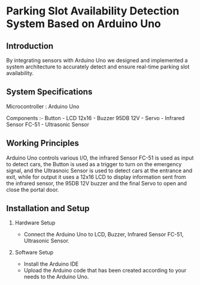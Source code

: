 # Parking Slot Availability Detection System Based on Arduino Uno

## Introduction

By integrating sensors with Arduino Uno we designed and implemented a system architecture to accurately detect and ensure real-time parking slot availability.

## System Specifications

Microcontroller : Arduino Uno

Components      :- Button
                 - LCD 12x16
                 - Buzzer 95DB 12V
                 - Servo
                 - Infrared Sensor FC-51
                 - Ultrasonic Sensor

## Working Principles
Arduino Uno controls various I/O, the infrared Sensor FC-51 is used as input to detect cars, the Button is used as a trigger to turn on the emergency signal, and the Ultrasnoic Sensor is used to detect cars at the entrance and exit, while for output it uses a 12x16 LCD to display information sent from the infrared sensor, the 95DB 12V buzzer and the final Servo to open and close the portal door.

## Installation and Setup
   1. Hardware Setup
      - Connect the Arduino Uno to LCD, Buzzer, Infrared Sensor FC-51, Ultrasonic Sensor.
        
   2. Software Setup
      - Install the Arduino IDE
      - Upload the Arduino code that has been created according to your needs to the Arduino Uno.
    


  
